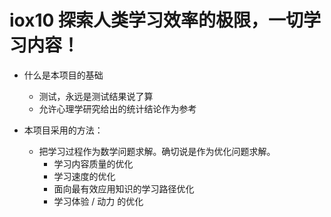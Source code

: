 # iox10 探索人类学习效率的极限，一切学习内容！

- 什么是本项目的基础
   - 测试，永远是测试结果说了算
   - 允许心理学研究给出的统计结论作为参考
 
 - 本项目采用的方法：
   - 把学习过程作为数学问题求解。确切说是作为优化问题求解。
      - 学习内容质量的优化
      - 学习速度的优化
      - 面向最有效应用知识的学习路径优化
      - 学习体验 / 动力 的优化
